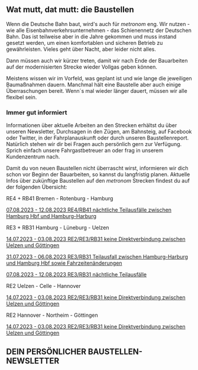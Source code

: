Wat mutt, dat mutt: die Baustellen
----------

Wenn die Deutsche Bahn baut, wird's auch für *metronom* eng.
Wir nutzen - wie alle Eisenbahnverkehrsunternehmen - das Schienennetz der Deutschen Bahn. Das ist teilweise aber in die Jahre gekommen und muss instand gesetzt werden, um einen komfortablen und sicheren Betrieb zu gewährleisten. Vieles geht über Nacht, aber leider nicht alles.

Dann müssen auch wir kürzer treten, damit wir nach Ende der Bauarbeiten auf der modernisierten Strecke wieder Vollgas geben können.

Meistens wissen wir im Vorfeld, was geplant ist und wie lange die jeweiligen Baumaßnahmen dauern. Manchmal hält eine Baustelle aber auch einige Überraschungen bereit. Wenn´s mal wieder länger dauert, müssen wir alle flexibel sein.

### Immer gut informiert ###

Informationen über aktuelle Arbeiten an den Strecken erhältst du über unseren Newsletter, Durchsagen in den Zügen, am Bahnsteig, auf Facebook oder Twitter, in der Fahrplanauskunft oder durch unseren Baustellenreport. Natürlich stehen wir dir bei Fragen auch persönlich gern zur Verfügung. Sprich einfach unsere Fahrgastbetreuer an oder frag in unserem Kundenzentrum nach.

Damit du von neuen Baustellen nicht überrascht wirst, informieren wir dich schon vor Beginn der Bauarbeiten, so kannst du langfristig planen. Aktuelle Infos über zukünftige Baustellen auf den *metronom* Strecken findest du auf der folgenden Übersicht:

RE4 + RB41 Bremen - Rotenburg - Hamburg

[07.08.2023 - 12.08.2023 RE4/RB41 nächtliche Teilausfälle zwischen Hamburg Hbf und Hamburg-Harburg](https://www.der-metronom.de/baustellen/re4-rb41-naechtliche-teilausfaelle-zwischen-hamburg-hbf-und-hamburg-harburg/)

RE3 + RB31 Hamburg - Lüneburg - Uelzen

[14.07.2023 - 03.08.2023 RE2/RE3/RB31 keine Direktverbindung zwischen Uelzen und Göttingen](https://www.der-metronom.de/baustellen/re2-re3-rb31-keine-direktverbindung-zwischen-uelzen-und-goettingen/)

[31.07.2023 - 06.08.2023 RE3/RB31 Teilausfall zwischen Hamburg-Harburg und Hamburg Hbf sowie Fahrzeitenänderungen](https://www.der-metronom.de/baustellen/re3-rb31-teilausfall-zwischen-hamburg-harburg-und-hamburg-hbf-2/)

[07.08.2023 - 12.08.2023 RE3/RB31 nächtliche Teilausfälle](https://www.der-metronom.de/baustellen/re3-rb31-naechtliche-teilausfaelle/)

RE2 Uelzen - Celle - Hannover

[14.07.2023 - 03.08.2023 RE2/RE3/RB31 keine Direktverbindung zwischen Uelzen und Göttingen](https://www.der-metronom.de/baustellen/re2-re3-rb31-keine-direktverbindung-zwischen-uelzen-und-goettingen/)

RE2 Hannover - Northeim - Göttingen

[14.07.2023 - 03.08.2023 RE2/RE3/RB31 keine Direktverbindung zwischen Uelzen und Göttingen](https://www.der-metronom.de/baustellen/re2-re3-rb31-keine-direktverbindung-zwischen-uelzen-und-goettingen/)

DEIN PERSÖNLICHER BAUSTELLEN-NEWSLETTER
----------
